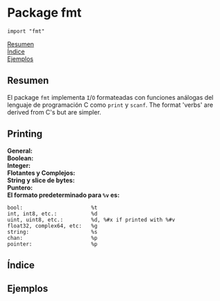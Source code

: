 # Package fmt
`import "fmt"`

[Resumen](#resumen)  
[Índice](#índice)  
[Ejemplos](#ejemplos)  

## Resumen
El package `fmt` implementa `I`/`O` formateadas con funciones análogas del lenguaje de programación C como `print` y `scanf`. The format 'verbs' are derived from C's but are simpler.

## **Printing**
**General:**  
**Boolean:**  
**Integer:**  
**Flotantes y Complejos:**  
**String y slice de bytes:**  
**Puntero:**   
**El formato predeterminado para `%v` es:**  
```
bool:                      %t
int, int8, etc.:           %d
uint, uint8, etc.:         %d, %#x if printed with %#v
float32, complex64, etc:   %g
string:                    %s
chan:                      %p
pointer:                   %p
``` 
## Índice
## Ejemplos